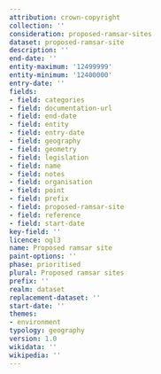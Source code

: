 ```yaml
---
attribution: crown-copyright
collection: ''
consideration: proposed-ramsar-sites
dataset: proposed-ramsar-site
description: ''
end-date: ''
entity-maximum: '12499999'
entity-minimum: '12400000'
entry-date: ''
fields:
- field: categories
- field: documentation-url
- field: end-date
- field: entity
- field: entry-date
- field: geography
- field: geometry
- field: legislation
- field: name
- field: notes
- field: organisation
- field: point
- field: prefix
- field: proposed-ramsar-site
- field: reference
- field: start-date
key-field: ''
licence: ogl3
name: Proposed ramsar site
paint-options: ''
phase: prioritised
plural: Proposed ramsar sites
prefix: ''
realm: dataset
replacement-dataset: ''
start-date: ''
themes:
- environment
typology: geography
version: 1.0
wikidata: ''
wikipedia: ''
---
```

